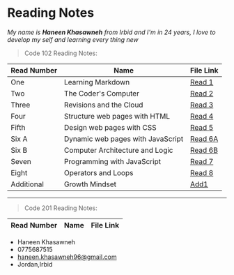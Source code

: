  # Reading Notes

*My name is **Haneen Khasawneh** from Irbid and I'm in 24 years, I love to develop my self and learning every thing new*


>Code 102 Reading Notes:

Read Number | Name | File Link
------------ | ------------- | -------------
One | Learning Markdown | [Read 1](https://github.com/HaneenKh88/reading-note/blob/main/First-Read.md)
Two | The Coder's Computer | [Read 2](https://github.com/HaneenKh88/reading-note/blob/main/Second-Read.md)
Three | Revisions and the Cloud | [Read 3](https://github.com/HaneenKh88/reading-note/blob/main/Third-Read.md)
Four | Structure web pages with HTML | [Read 4](https://github.com/HaneenKh88/reading-note/blob/main/Fourth-Read.md)
Fifth | Design web pages with CSS | [Read 5](https://github.com/HaneenKh88/reading-note/blob/main/Read_5.md)
Six A | Dynamic web pages with JavaScript |[Read 6A](https://github.com/HaneenKh88/reading-note/blob/main/Read_6a.md)
Six B | Computer Architecture and Logic | [Read 6B](https://github.com/HaneenKh88/reading-note/blob/main/Read_6b.md)
Seven | Programming with JavaScript | [Read 7](https://github.com/HaneenKh88/reading-note/blob/main/Read_7.md)
Eight | Operators and Loops | [Read 8](https://github.com/HaneenKh88/reading-note/blob/main/Read_8.md)
Additional | Growth Mindset | [Add1](https://github.com/HaneenKh88/reading-note/blob/main/Mindset.md)

*************************************************

> Code 201 Reading Notes: 

Read Number | Name | File Link
------------ | ------------- | -------------



* Haneen Khasawneh 
* 0775687515
* haneen.khasawneh96@gmail.com
* Jordan,Irbid
